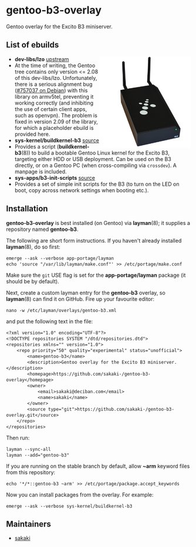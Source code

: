 # gentoo-b3-overlay
Gentoo overlay for the Excito B3 miniserver.

## List of ebuilds

<img src="https://raw.githubusercontent.com/sakaki-/resources/master/excito/b3/Excito_b3.jpg" alt="Excito B3" width="250px" align="right"/>

* **dev-libs/lzo** [upstream](http://www.oberhumer.com/opensource/lzo/download/)
 * At the time of writing, the Gentoo tree contains only version <= 2.08 of this dev-libs/lzo. Unfortunately, there is a serious alignment bug ([#757037 on Debian](https://bugs.debian.org/cgi-bin/bugreport.cgi?bug=757037#32)) with this library on armv5tel, preventing it working correctly (and inhibiting the use of certain client apps, such as openvpn). The problem is fixed in version 2.09 of the library, for which a placeholder ebuild is provided here.
* **sys-kernel/buildkernel-b3** [source](https://github.com/sakaki-/buildkernel-b3)
 * Provides a script (**buildkernel-b3**(8)) to build a bootable Gentoo Linux kernel for the Excito B3, targeting either HDD or USB deployment. Can be used on the B3 directly, or on a Gentoo PC (when cross-compiling via `crossdev`). A manpage is included.
* **sys-apps/b3-init-scripts** [source](https://github.com/sakaki-/gentoo-b3-overlay/tree/master/sys-apps/b3-init-scripts/files)
 * Provides a set of simple init scripts for the B3 (to turn on the LED on boot, copy across network settings when booting etc.).

## Installation

**gentoo-b3-overlay** is best installed (on Gentoo) via **layman**(8); it supplies a repository named **gentoo-b3**.

The following are short form instructions. If you haven't already installed **layman**(8), do so first:

    emerge --ask --verbose app-portage/layman
    echo 'source "/var/lib/layman/make.conf"' >> /etc/portage/make.conf

Make sure the `git` USE flag is set for the **app-portage/layman** package (it should be by default).

Next, create a custom layman entry for the **gentoo-b3** overlay, so **layman**(8) can find it on GitHub. Fire up your favourite editor:

    nano -w /etc/layman/overlays/gentoo-b3.xml

and put the following text in the file:

    <?xml version="1.0" encoding="UTF-8"?>
    <!DOCTYPE repositories SYSTEM "/dtd/repositories.dtd">
    <repositories xmlns="" version="1.0">
        <repo priority="50" quality="experimental" status="unofficial">
    	    <name>gentoo-b3</name>
    	    <description>Gentoo overlay for the Excito B3 miniserver.</description>
    	    <homepage>https://github.com/sakaki-/gentoo-b3-overlay</homepage>
    	    <owner>
    		    <email>sakaki@deciban.com</email>
    		    <name>sakaki</name>
            </owner>
    	    <source type="git">https://github.com/sakaki-/gentoo-b3-overlay.git</source>
        </repo>
    </repositories>


Then run:

    layman --sync-all
    layman --add="gentoo-b3"

If you are running on the stable branch by default, allow **~arm** keyword files from this repository:

    echo '*/*::gentoo-b3 ~arm' >> /etc/portage/package.accept_keywords
    
Now you can install packages from the overlay. For example:

    emerge --ask --verbose sys-kernel/buildkernel-b3

## Maintainers

* [sakaki](mailto:sakaki@deciban.com)
